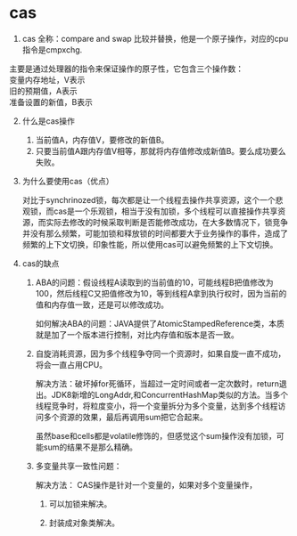 # cas

1. cas 全称：compare and swap 比较并替换，他是一个原子操作，对应的cpu指令是cmpxchg.

主要是通过处理器的指令来保证操作的原子性，它包含三个操作数：  
	变量内存地址，V表示   
	旧的预期值，A表示   
	准备设置的新值，B表示   
	
2. 什么是cas操作

   1. 当前值A，内存值V，要修改的新值B。
   2. 只要当前值A跟内存值V相等，那就将内存值修改成新值B。要么成功要么失败。

3. 为什么要使用cas（优点）

   对比于synchrinozed锁，每次都是让一个线程去操作共享资源，这个一个悲观锁，而cas是一个乐观锁，相当于没有加锁，多个线程可以直接操作共享资源，而实际去修改的时候采取判断是否能修改成功，在大多数情况下，锁竞争并没有那么频繁，可能加锁和释放锁的时间都要大于业务操作的事件，造成了频繁的上下文切换，印象性能，所以使用cas可以避免频繁的上下文切换。

4. cas的缺点

   1. ABA的问题：假设线程A读取到的当前值的10，可能线程B把值修改为100，然后线程C又把值修改为10，等到线程A拿到执行权时，因为当前的值和内存值一致，还是可以修改成功。

      如何解决ABA的问题：JAVA提供了AtomicStampedReference类，本质就是加了一个版本进行控制，对比内存值和版本是否一致。

   2. 自旋消耗资源，因为多个线程争夺同一个资源时，如果自旋一直不成功，将会一直占用CPU。

      解决方法：破坏掉for死循环，当超过一定时间或者一定次数时，return退出。JDK8新增的LongAddr,和ConcurrentHashMap类似的方法。当多个线程竞争时，将粒度变小，将一个变量拆分为多个变量，达到多个线程访问多个资源的效果，最后再调用sum把它合起来。

      虽然base和cells都是volatile修饰的，但感觉这个sum操作没有加锁，可能sum的结果不是那么精确。

   3. 多变量共享一致性问题：

      解决方法： CAS操作是针对一个变量的，如果对多个变量操作，

      1) 可以加锁来解决。

      2) 封装成对象类解决。
